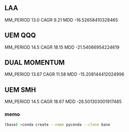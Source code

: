 
## LAA

MM_PERIOD 13.0 
CAGR 9.21 
MDD -16.52658410328465

## UEM QQQ

MM_PERIOD 14.5 
CAGR 18.15 
MDD -21.54066954224619

## DUAL MOMENTUM

MM_PERIOD 13.67 
CAGR 11.58 
MDD -15.208144412024996

## UEM SMH

MM_PERIOD 14.5 
CAGR 18.67 
MDD -26.501303001917485

### memo

```bash
(base) >conda create --name pyconda --clone base
```
